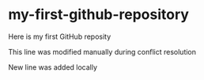 # my-first-github-repository

Here is my first GitHub reposity

This line was modified manually during conflict resolution

New line was added locally